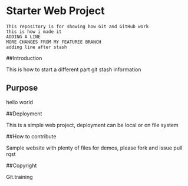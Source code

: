 # Starter Web Project

	This repository is for showing how Git and GitHub work
	this is how i made it
	ADDING A LINE
	MORE CHANGES FROM MY FEATUREE BRANCH
	adding line after stash
	
##Introduction

This is how to start a different part
git stash information

## Purpose

hello world

##Deployment

This is a simple web project, deployment can be local or on file system

##How to contribute

Sample website with plenty of files for demos, please fork and issue pull rqst

##Copyright 

Git.training